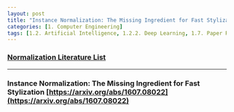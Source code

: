 ```yaml
---
layout: post
title: "Instance Normalization: The Missing Ingredient for Fast Stylization"
categories: [1. Computer Engineering]
tags: [1.2. Artificial Intelligence, 1.2.2. Deep Learning, 1.7. Paper Review]
---
```


### [Normalization Literature List](https://maizer2.github.io/1.%20computer%20engineering/2022/10/04/Literature-of-Normalization.html)

---

### Instance Normalization: The Missing Ingredient for Fast Stylization [https://arxiv.org/abs/1607.08022](https://arxiv.org/abs/1607.08022)

